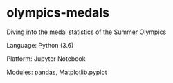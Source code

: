 # olympics-medals
Diving into the medal statistics of the Summer Olympics

Language: Python (3.6)

Platform: Jupyter Notebook

Modules: pandas, Matplotlib.pyplot
